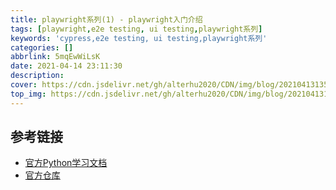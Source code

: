 ```yaml
---
title: playwright系列(1) - playwright入门介绍
tags: [playwright,e2e testing, ui testing,playwright系列]
keywords: 'cypress,e2e testing, ui testing,playwright系列'
categories: []
abbrlink: 5mqEwWiLsK
date: 2021-04-14 23:11:30
description:
cover: https://cdn.jsdelivr.net/gh/alterhu2020/CDN/img/blog/20210413135949.jpg
top_img: https://cdn.jsdelivr.net/gh/alterhu2020/CDN/img/blog/20210413135949.jpg
---
```




## 参考链接

- [官方Python学习文档](https://playwright.dev/python/)
- [官方仓库](https://github.com/microsoft/playwright-python)

